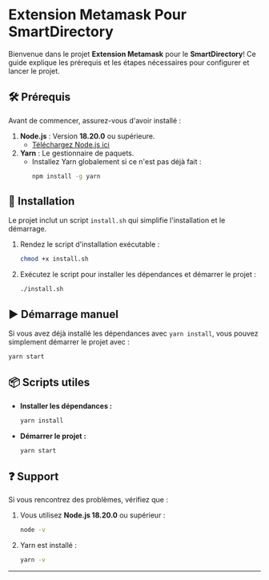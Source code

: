 # Extension Metamask Pour SmartDirectory

Bienvenue dans le projet **Extension Metamask** pour le **SmartDirectory**! Ce guide explique les prérequis et les étapes nécessaires pour configurer et lancer le projet.

## 🛠 Prérequis

Avant de commencer, assurez-vous d'avoir installé :

1. **Node.js** : Version **18.20.0** ou supérieure.
   - [Téléchargez Node.js ici](https://nodejs.org/)
2. **Yarn** : Le gestionnaire de paquets.
   - Installez Yarn globalement si ce n'est pas déjà fait :
     ```bash
     npm install -g yarn
     ```

## 🚀 Installation

Le projet inclut un script `install.sh` qui simplifie l'installation et le démarrage.

1. Rendez le script d'installation exécutable :

   ```bash
   chmod +x install.sh
   ```

2. Exécutez le script pour installer les dépendances et démarrer le projet :
   ```bash
   ./install.sh
   ```

## ▶️ Démarrage manuel

Si vous avez déjà installé les dépendances avec `yarn install`, vous pouvez simplement démarrer le projet avec :

```bash
yarn start
```

## 📦 Scripts utiles

- **Installer les dépendances :**
  ```bash
  yarn install
  ```
- **Démarrer le projet :**
  ```bash
  yarn start
  ```

## ❓ Support

Si vous rencontrez des problèmes, vérifiez que :

1. Vous utilisez **Node.js 18.20.0** ou supérieur :
   ```bash
   node -v
   ```
2. Yarn est installé :
   ```bash
   yarn -v
   ```

---
